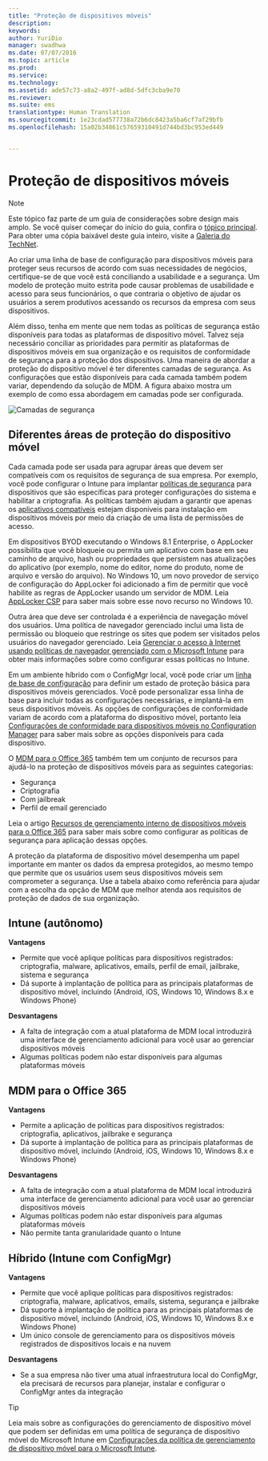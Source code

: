 ```yaml
---
title: "Proteção de dispositivos móveis"
description: 
keywords: 
author: YuriDio
manager: swadhwa
ms.date: 07/07/2016
ms.topic: article
ms.prod: 
ms.service: 
ms.technology: 
ms.assetid: ade57c73-a8a2-497f-ad8d-5dfc3cba9e70
ms.reviewer: 
ms.suite: ems
translationtype: Human Translation
ms.sourcegitcommit: 1e23cdad577738a72b6dc8423a5ba6cf7af29bfb
ms.openlocfilehash: 15a02b34861c57659310491d744bd3bc953ed449


---
```


# Proteção de dispositivos móveis

>[!NOTE]
>Este tópico faz parte de um guia de considerações sobre design mais amplo. Se você quiser começar do início do guia, confira o [tópico principal](mdm-design-considerations-guide.md). Para obter uma cópia baixável deste guia inteiro, visite a [Galeria do TechNet](https://gallery.technet.microsoft.com/Mobile-Device-Management-7d401582).

Ao criar uma linha de base de configuração para dispositivos móveis para proteger seus recursos de acordo com suas necessidades de negócios, certifique-se de que você está conciliando a usabilidade e a segurança. Um modelo de proteção muito estrita pode causar problemas de usabilidade e acesso para seus funcionários, o que contraria o objetivo de ajudar os usuários a serem produtivos acessando os recursos da empresa com seus dispositivos. 

Além disso, tenha em mente que nem todas as políticas de segurança estão disponíveis para todas as plataformas de dispositivo móvel. Talvez seja necessário conciliar as prioridades para permitir as plataformas de dispositivos móveis em sua organização e os requisitos de conformidade de segurança para a proteção dos dispositivos.
Uma maneira de abordar a proteção do dispositivo móvel é ter diferentes camadas de segurança. As configurações que estão disponíveis para cada camada também podem variar, dependendo da solução de MDM. A figura abaixo mostra um exemplo de como essa abordagem em camadas pode ser configurada.

![Camadas de segurança](./media/MDM_Figure_12.png)

## Diferentes áreas de proteção do dispositivo móvel

Cada camada pode ser usada para agrupar áreas que devem ser compatíveis com os requisitos de segurança de sua empresa. Por exemplo, você pode configurar o Intune para implantar [políticas de segurança](/intune/deploy-use/manage-settings-and-features-on-your-devices-with-microsoft-intune-policies) para dispositivos que são específicas para proteger configurações do sistema e habilitar a criptografia. As políticas também ajudam a garantir que apenas os [aplicativos compatíveis](https://technet.microsoft.com/library/dn818906.aspx) estejam disponíveis para instalação em dispositivos móveis por meio da criação de uma lista de permissões de acesso.

Em dispositivos BYOD executando o Windows 8.1 Enterprise, o AppLocker possibilita que você bloqueie ou permita um aplicativo com base em seu caminho de arquivo, hash ou propriedades que persistem nas atualizações do aplicativo (por exemplo, nome do editor, nome do produto, nome de arquivo e versão do arquivo). No Windows 10, um novo provedor de serviço de configuração do AppLocker foi adicionado a fim de permitir que você habilite as regras de AppLocker usando um servidor de MDM. Leia [AppLocker CSP](https://msdn.microsoft.com/library/windows/hardware/dn920019(v=vs.85).aspx) para saber mais sobre esse novo recurso no Windows 10.

Outra área que deve ser controlada é a experiência de navegação móvel dos usuários. Uma política de navegador gerenciado inclui uma lista de permissão ou bloqueio que restringe os sites que podem ser visitados pelos usuários do navegador gerenciado. Leia [Gerenciar o acesso à Internet usando políticas de navegador gerenciado com o Microsoft Intune](/intune/deploy-use/manage-internet-access-using-managed-browser-policies) para obter mais informações sobre como configurar essas políticas no Intune.

Em um ambiente híbrido com o ConfigMgr local, você pode criar um [linha de base de configuração](https://technet.microsoft.com/library/gg712268.aspx?WT.mc_id=Blog_EntMob_Showcase_PCIT) para definir um estado de proteção básica para dispositivos móveis gerenciados. Você pode personalizar essa linha de base para incluir todas as configurações necessárias, e implantá-la em seus dispositivos móveis. As opções de configurações de conformidade variam de acordo com a plataforma do dispositivo móvel, portanto leia [Configurações de conformidade para dispositivos móveis no Configuration Manager](https://technet.microsoft.com/library/dn376523.aspx) para saber mais sobre as opções disponíveis para cada dispositivo.

O [MDM para o Office 365](https://technet.microsoft.com/library/ms.o365.cc.devicepolicy.aspx) também tem um conjunto de recursos para ajudá-lo na proteção de dispositivos móveis para as seguintes categorias:

- Segurança 
- Criptografia
- Com jailbreak
- Perfil de email gerenciado

Leia o artigo [Recursos de gerenciamento interno de dispositivos móveis para o Office 365](https://technet.microsoft.com/library/ms.o365.cc.devicepolicysupporteddevice.aspx) para saber mais sobre como configurar as políticas de segurança para aplicação dessas opções.

A proteção da plataforma de dispositivo móvel desempenha um papel importante em manter os dados da empresa protegidos, ao mesmo tempo que permite que os usuários usem seus dispositivos móveis sem comprometer a segurança. Use a tabela abaixo como referência para ajudar com a escolha da opção de MDM que melhor atenda aos requisitos de proteção de dados de sua organização.

## Intune (autônomo)

**Vantagens**

- Permite que você aplique políticas para dispositivos registrados: criptografia, malware, aplicativos, emails, perfil de email, jailbrake, sistema e segurança
- Dá suporte à implantação de política para as principais plataformas de dispositivo móvel, incluindo (Android, iOS, Windows 10, Windows 8.x e Windows Phone)

**Desvantagens**

- A falta de integração com a atual plataforma de MDM local introduzirá uma interface de gerenciamento adicional para você usar ao gerenciar dispositivos móveis
- Algumas políticas podem não estar disponíveis para algumas plataformas móveis

## MDM para o Office 365

**Vantagens**

- Permite a aplicação de políticas para dispositivos registrados: criptografia, aplicativos, jailbrake e segurança
- Dá suporte à implantação de política para as principais plataformas de dispositivo móvel, incluindo (Android, iOS, Windows 10, Windows 8.x e Windows Phone)

**Desvantagens**

- A falta de integração com a atual plataforma de MDM local introduzirá uma interface de gerenciamento adicional para você usar ao gerenciar dispositivos móveis
- Algumas políticas podem não estar disponíveis para algumas plataformas móveis
- Não permite tanta granularidade quanto o Intune

## Híbrido (Intune com ConfigMgr)

**Vantagens**

- Permite que você aplique políticas para dispositivos registrados: criptografia, malware, aplicativos, emails, sistema, segurança e jailbrake
- Dá suporte à implantação de política para as principais plataformas de dispositivo móvel, incluindo (Android, iOS, Windows 10, Windows 8.x e Windows Phone)
- Um único console de gerenciamento para os dispositivos móveis registrados de dispositivos locais e na nuvem

**Desvantagens**

- Se a sua empresa não tiver uma atual infraestrutura local do ConfigMgr, ela precisará de recursos para planejar, instalar e configurar o ConfigMgr antes da integração

>[!TIP] 
> Leia mais sobre as configurações do gerenciamento de dispositivo móvel que podem ser definidas em uma política de segurança de dispositivo móvel do Microsoft Intune em [Configurações da política de gerenciamento de dispositivo móvel para o Microsoft Intune](https://technet.microsoft.com/library/dn913730.aspx). 



<!--HONumber=Jul16_HO3-->


